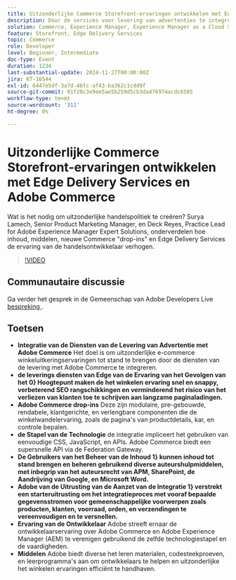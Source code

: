 ```yaml
---
title: Uitzonderlijke Commerce Storefront-ervaringen ontwikkelen met Edge Delivery Services en Adobe Commerce
description: Door de services voor levering van advertenties te integreren met Adobe Commerce worden de e-commerce winkeliers verbeterd door gebruik te maken van ervaringen met hoge impact, snelle levering van randapparaten, aanpasbare Adobe Commerce-drop-ins en een uniforme technologiestapel voor verbeterde SEO, snellere paginabelasting en naadloze ontwikkelaarservaring.
solution: Commerce, Experience Manager, Experience Manager as a Cloud Service
feature: Storefront, Edge Delivery Services
topic: Commerce
role: Developer
level: Beginner, Intermediate
doc-type: Event
duration: 1234
last-substantial-update: 2024-11-27T00:00:00Z
jira: KT-16544
exl-id: 6447e5df-3a7d-46fc-af43-ba362c1cdd9f
source-git-commit: 91f20c3e9ee5ae5b259d5cb3da476974acdc6585
workflow-type: tm+mt
source-wordcount: '311'
ht-degree: 0%

---
```


# Uitzonderlijke Commerce Storefront-ervaringen ontwikkelen met Edge Delivery Services en Adobe Commerce

Wat is het nodig om uitzonderlijke handelspolitiek te creëren? Surya Lamech, Senior Product Marketing Manager, en Deck Reyes, Practice Lead for Adobe Experience Manager Expert Solutions, onderverdelen hoe inhoud, middelen, nieuwe Commerce &quot;drop-ins&quot; en Edge Delivery Services de ervaring van de handelsontwikkelaar verhogen.

>[!VIDEO](https://video.tv.adobe.com/v/3439471/?learn=on&enablevpops)

## Communautaire discussie

Ga verder het gesprek in de Gemeenschap van Adobe Developers Live [ bespreking ](https://adobe.ly/3Ccxkja).

## Toetsen

* **Integratie van de Diensten van de Levering van Advertentie met Adobe Commerce** Het doel is om uitzonderlijke e-commerce winkeluitkeringservaringen tot stand te brengen door de diensten van de levering met Adobe Commerce te integreren.
* **de leverings diensten van Edge van de Ervaring van het Gevolgen van het 0} Hoogtepunt maken de het winkelen ervaring snel en snappy, verbeterend SEO rangschikkingen en verminderend het risico van het verliezen van klanten toe te schrijven aan langzame paginaladingen.**
* **Adobe Commerce drop-ins** Deze zijn modulaire, pre-gebouwde, rendabele, klantgerichte, en verlengbare componenten die de winkelwandelervaring, zoals de pagina&#39;s van productdetails, kar, en controle bepalen.
* **de Stapel van de Technologie** de integratie impliceert het gebruiken van eenvoudige CSS, JavaScript, en APIs. Adobe Commerce biedt een supersnelle API via de Federation Gateway.
* **De Gebruikers van het Beheer van de Inhoud 1} kunnen inhoud tot stand brengen en beheren gebruikend diverse auteurshulpmiddelen, met inbegrip van het auteursrecht van APM, SharePoint, de Aandrijving van Google, en Microsoft Word.**
* **Adobe van de Uitrusting van de Aanzet van de Integratie 1} verstrekt een starteruitrusting om het integratieproces met vooraf bepaalde gegevensstromen voor gemeenschappelijke voorwerpen zoals producten, klanten, voorraad, orden, en verzendingen te vereenvoudigen en te versnellen.**
* **Ervaring van de Ontwikkelaar** Adobe streeft ernaar de ontwikkelaarservaring over Adobe Commerce en Adobe Experience Manager (AEM) te verenigen gebruikend de zelfde technologiestapel en de vaardigheden.
* **Middelen** Adobe biedt diverse het leren materialen, codesteekproeven, en leerprogramma&#39;s aan om ontwikkelaars te helpen en uitzonderlijke het winkelen ervaringen efficiënt te handhaven.

